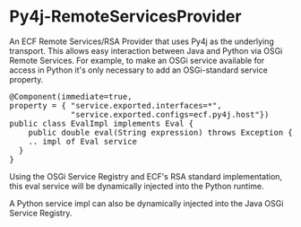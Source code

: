 # Py4j-RemoteServicesProvider
An ECF Remote Services/RSA Provider that uses Py4j as the underlying transport.   This allows easy interaction between Java and Python via OSGi Remote Services.   For example, to make an OSGi service available for access in Python it's only necessary to add an OSGi-standard service property.

<pre>
@Component(immediate=true, 
property = { "service.exported.interfaces=*", 
		     "service.exported.configs=ecf.py4j.host"})
public class EvalImpl implements Eval {
	public double eval(String expression) throws Exception {
    .. impl of Eval service
  }
}
</pre>

Using the OSGi Service Registry and ECF's RSA standard implementation, this eval service will be dynamically injected into the Python runtime.

A Python service impl can also be dynamically injected into the Java OSGi Service Registry.
